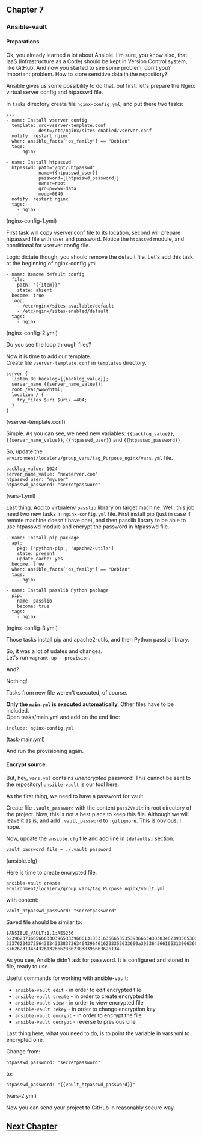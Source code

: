 ## Chapter 7
### Ansible-vault

#### Preparations

Ok, you already learned a lot about Ansible. I'm sure, you know also, that
IaaS (Infrastructure as a Code) should be kept in Version Control system, like
GitHub. And now you started to see some problem, don't you? Important problem.
How to store sensitive data in the repository?

Ansible gives us some possibility to do that, but first, let's prepare the
Nginx virtual server config and htpasswd file.

In `tasks` directory create file `nginx-config.yml`, and put there two tasks:

```
---
- name: Install vserver config
  template: src=vserver-template.conf
            dest=/etc/nginx/sites-enabled/vserver.conf
  notify: restart nginx
  when: ansible_facts['os_family'] == "Debian"
  tags:
    - nginx

- name: Install htpasswd
  htpasswd: path="/opt/.htpasswd"
            name={{htpasswd_user}}
            password={{htpasswd_password}}
            owner=root
            group=www-data
            mode=0640
  notify: restart nginx
  tags:
    - nginx
```

(nginx-config-1.yml)

First task will copy vserver.conf file to its location, second will prepare
htpasswd file with user and password. Notice the `htpasswd` module, and
conditional for vserver config file.

Logic dictate though, you should remove the default file.
Let's add this task at the beginning of nginx-config.yml

```
- name: Remove default config
  file:
    path: "{{item}}"
    state: absent
  become: true
  loop:
    - /etc/nginx/sites-available/default
    - /etc/nginx/sites-enabled/default
  tags:
    - nginx
```

(nginx-config-2.yml)

Do you see the loop through files?

Now it is time to add our template.  
Create file `vserver-template.conf` in `templates` directory.

```
server {
  listen 80 backlog={{backlog_value}};
  server_name {{server_name_value}};
  root /var/www/html;
  location / {
    try_files $uri $uri/ =404;
  }
}
```

(vserver-template.conf)

Simple. As you can see, we need new variables: `{{backlog_value}}`,
`{{server_name_value}}`, `{{htpasswd_user}}` and `{{htpasswd_password}}`

So, update the `environment/localenv/group_vars/tag_Purpose_nginx/vars.yml`
file.

```
backlog_value: 1024
server_name_value: "newserver.com"
htpasswd_user: "myuser"
htpasswd_password: "secretpassword"
```

(vars-1.yml)

Last thing. Add to virtualenv `passlib` library on target machine. Well, this
job need two new tasks in `nginx-config.yml` file. First install pip (just in
case if remote machine doesn't have one), and then passlib library to be
able to use htpasswd module and encrypt the password in htpasswd file.

```
- name: Install pip package
  apt:
    pkg: ['python-pip', 'apache2-utils']
    state: present
    update_cache: yes
  become: true
  when: ansible_facts['os_family'] == "Debian"
  tags:
    - nginx

- name: Install passlib Python package
  pip:
    name: passlib
    become: true
  tags:
    - nginx
```

(nginx-config-3.yml)

Those tasks install pip and apache2-utils, and then Python passlib library.

So, it was a lot of udates and changes.  
Let's run `vagrant up --provision`.

And?

Nothing!

Tasks from new file weren't executed, of course.

__Only the `main.yml` is executed automatically__. Other files have to be
included.  
Open tasks/main.yml and add on the end line:

```
include: nginx-config.yml
```

(task-main.yml)

And run the provisioning again.

#### Encrypt source.

But, hey, `vars.yml` contains _unencrypted_ password! This cannot be sent to
the repository! `ansible-vault` is our tool here.

As the first thing, we need to have a password for vault.

Create file `.vault_password` with the content `pass2Vault` in root directory
of the project. Now, this is not a best place to keep this file. Although we
will leave it as is, and add `.vault_password` to `.gitignore`. This is
obvious, I hope.

Now, update the `ansible.cfg` file and add line in `[defaults]` section:

```
vault_password_file = ./.vault_password
```

(ansible.cfg)

Here is time to create encrypted file.

```
ansible-vault create environment/localenv/group_vars/tag_Purpose_nginx/vault.yml
```

with content:

```
vault_htpasswd_password: "secretpassword"
```

Saved file should be similar to:

```
$ANSIBLE_VAULT;1.1;AES256
62396237366566633039653339666131353163666535353936663430303462393565306330363362
3337623437356430343338373634643964616233353633660a393364366165313066366339636637
376262313434326132666233623838396663626134...
```

As you see, Ansible didn't ask for password. It is configured and stored in
file, ready to use.

Useful commands for working with ansible-vault:
* `ansible-vault edit` - in order to edit encrypted file
* `ansible-vault create` - in order to create encrypted file
* `ansible-vault view` - in order to view encrypted file
* `ansible-vault rekey` - in order to change encryption key
* `ansible-vault encrypt` - in order to encrypt the file
* `ansible-vault decrypt` - reverse to previous one

Last thing here, what you need to do, is to point the variable in vars.yml to
encrypted one.

Change from:

```
htpasswd_password: "secretpassword"
```

to:

```
htpasswd_password: "{{vault_htpasswd_password}}"
```

(vars-2.yml)

Now you can send your project to GitHub in reasonably secure way.

## [Next Chapter](../Chapter-08/README.md)

